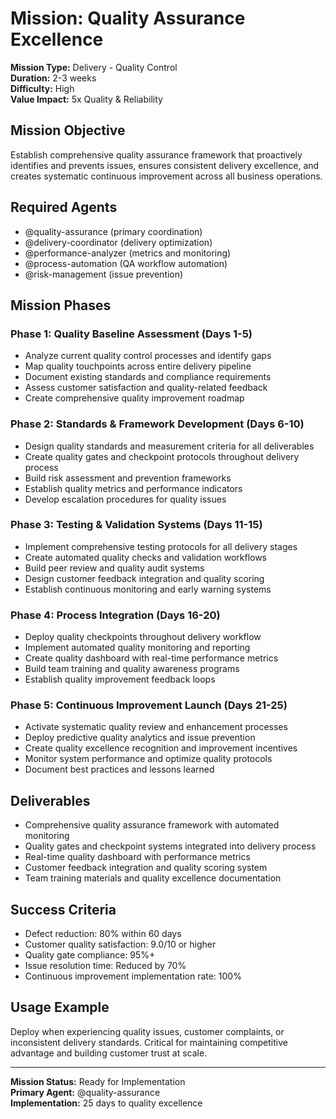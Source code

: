 # Mission: Quality Assurance Excellence

**Mission Type:** Delivery - Quality Control  
**Duration:** 2-3 weeks  
**Difficulty:** High  
**Value Impact:** 5x Quality & Reliability

## Mission Objective

Establish comprehensive quality assurance framework that proactively identifies and prevents issues, ensures consistent delivery excellence, and creates systematic continuous improvement across all business operations.

## Required Agents

- @quality-assurance (primary coordination)
- @delivery-coordinator (delivery optimization)
- @performance-analyzer (metrics and monitoring)
- @process-automation (QA workflow automation)
- @risk-management (issue prevention)

## Mission Phases

### Phase 1: Quality Baseline Assessment (Days 1-5)
- Analyze current quality control processes and identify gaps
- Map quality touchpoints across entire delivery pipeline
- Document existing standards and compliance requirements
- Assess customer satisfaction and quality-related feedback
- Create comprehensive quality improvement roadmap

### Phase 2: Standards & Framework Development (Days 6-10)
- Design quality standards and measurement criteria for all deliverables
- Create quality gates and checkpoint protocols throughout delivery process
- Build risk assessment and prevention frameworks
- Establish quality metrics and performance indicators
- Develop escalation procedures for quality issues

### Phase 3: Testing & Validation Systems (Days 11-15)
- Implement comprehensive testing protocols for all delivery stages
- Create automated quality checks and validation workflows
- Build peer review and quality audit systems
- Design customer feedback integration and quality scoring
- Establish continuous monitoring and early warning systems

### Phase 4: Process Integration (Days 16-20)
- Deploy quality checkpoints throughout delivery workflow
- Implement automated quality monitoring and reporting
- Create quality dashboard with real-time performance metrics
- Build team training and quality awareness programs
- Establish quality improvement feedback loops

### Phase 5: Continuous Improvement Launch (Days 21-25)
- Activate systematic quality review and enhancement processes
- Deploy predictive quality analytics and issue prevention
- Create quality excellence recognition and improvement incentives
- Monitor system performance and optimize quality protocols
- Document best practices and lessons learned

## Deliverables

- Comprehensive quality assurance framework with automated monitoring
- Quality gates and checkpoint systems integrated into delivery process
- Real-time quality dashboard with performance metrics
- Customer feedback integration and quality scoring system
- Team training materials and quality excellence documentation

## Success Criteria

- Defect reduction: 80% within 60 days
- Customer quality satisfaction: 9.0/10 or higher
- Quality gate compliance: 95%+
- Issue resolution time: Reduced by 70%
- Continuous improvement implementation rate: 100%

## Usage Example

Deploy when experiencing quality issues, customer complaints, or inconsistent delivery standards. Critical for maintaining competitive advantage and building customer trust at scale.

---

**Mission Status:** Ready for Implementation  
**Primary Agent:** @quality-assurance  
**Implementation:** 25 days to quality excellence